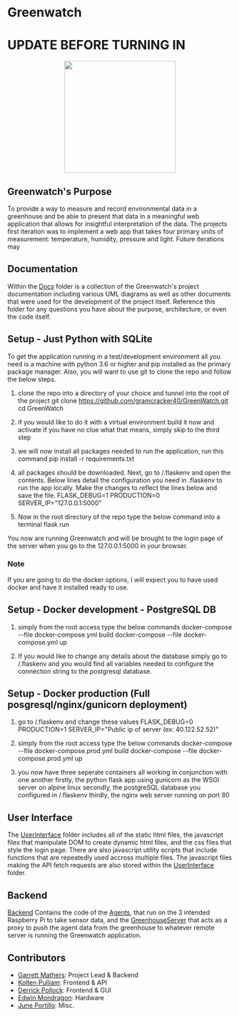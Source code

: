 # Greenwatch

# UPDATE BEFORE TURNING IN
<p align="center">
  <img src="https://i.imgur.com/Y7tztzJ.jpg" width="250" height="250">
</p>

<p align="center"> 

</p>

## Greenwatch's Purpose

To provide a way to measure and record environmental data in a greenhouse and
be able to present that data in a meaningful web application that allows for 
insightful interpretation of the data. The projects first iteration was to implement
a web app that takes four primary units of measurement: temperature, humidity, pressure
and light. Future iterations may 
  
## Documentation

Within the [Docs](https://github.com/gramcracker40/GreenWatch/tree/main/docs) folder is a collection of the Greenwatch's project documentation including various UML diagrams as well as other documents that were used for the development of the project itself.
Reference this folder for any questions you have about the purpose, architecture, or 
even the code itself. 


## Setup - Just Python with SQLite

To get the application running in a test/development environment all
you need is a machine with python 3.6 or higher and pip installed as the primary 
package manager. Also, you will want to use git to clone the repo and follow the below steps.

1. clone the repo into a directory of your choice and tunnel into the root of the project
git clone https://github.com/gramcracker40/GreenWatch.git
cd GreenWatch

2. if you would like to do it with a virtual environment build it now and activate
if you have no clue what that means, simply skip to the third step

3. we will now install all packages needed to run the application, run this command
pip install -r requirements.txt

4. all packages should be downloaded. Next, go to /.flaskenv and open the contents.
Below lines detail the configuration you need in .flaskenv to run the app locally. 
Make the changes to reflect the lines below and save the file. 
FLASK_DEBUG=1
PRODUCTION=0
SERVER_IP="127.0.0.1:5000"

5. Now in the root directory of the repo type the below command into a terminal
flask run

You now are running Greenwatch and will be brought to the login page of the
server when you go to the 127.0.0.1:5000 in your browser. 

### Note
If you are going to do the docker options, I will expect you to have used
docker and have it installed ready to use. 

## Setup - Docker development - PostgreSQL DB

1. simply from the root access type the below commands
docker-compose --file docker-compose.yml build
docker-compose --file docker-compose.yml up

2. If you would like to change any details about the database simply go to
/.flaskenv and you would find all variables needed to configure the connection
string to the postgresql database. 

## Setup - Docker production (Full posgresql/nginx/gunicorn deployment)

1. go to /.flaskenv and change these values
FLASK_DEBUG=0
PRODUCTION=1
SERVER_IP="Public ip of server (ex: 40.122.52.52)"

2. simply from the root access type the below commands
docker-compose --file docker-compose.prod.yml build
docker-compose --file docker-compose.prod.yml up

3. you now have three seperate containers all working in conjunction with one another
firstly, the python flask app using gunicorn as the WSGI server on alpine linux
secondly, the postgreSQL database you configured in /.flaskenv
thirdly, the nginx web server running on port 80

## User Interface

The [UserInterface](https://github.com/gramcracker40/GreenWatch/tree/main/UserInterface) folder includes all of the static html files, the javascript files that manipulate DOM to create dynamic html files, and the css files that style the login page. There are also javascript utility scripts that include functions that are repeatedly used accross multiple files. The javascript files making the API fetch requests are also stored within the [UserInterface](https://github.com/gramcracker40/GreenWatch/tree/main/UserInterface) folder.

## Backend

[Backend](https://github.com/gramcracker40/GreenWatch/tree/main/Backend) Contains the code of the [Agents](https://github.com/gramcracker40/GreenWatch/tree/main/Backend/Agents), that run on the 3 intended Raspberry Pi to take sensor data, and the [GreenhouseServer](https://github.com/gramcracker40/GreenWatch/tree/main/Backend/GreenhouseServer) that acts as a proxy to push the agent data from the greenhouse to
whatever remote server is running the Greenwatch application.

## Contributors

- [Garrett Mathers](https://github.com/gramcracker40): Project Lead & Backend
- [Kolten Pulliam](https://github.com/klpulliam-37): Frontend & API
- [Derrick Pollock](https://github.com/derrk): Frontend & GUI
- [Edwin Mondragon](https://github.com/Takaximos): Hardware
- [June Portillo](https://github.com/BastionWolf): Misc.
